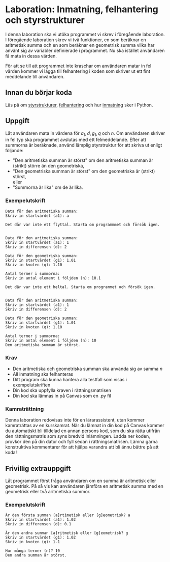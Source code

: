 # Laboration: Inmatning, felhantering och styrstrukturer

I denna laboration ska vi utöka programmet vi skrev i föregående laboration.
I föregående laboration skrev vi två funktioner, en som beräknar en aritmetisk 
summa och en som beräknar en geometrisk summa vilka har använt sig av variabler
definierade i programmet. Nu ska istället användaren få mata in dessa värden. 

För att se till att programmet inte kraschar om användaren matar in fel värden
kommer vi lägga till felhantering i koden som skriver ut ett fint meddelande till
användaren. 

## Innan du börjar koda

Läs på om [styrstrukturer][styrstrukturer], [felhantering][felhantering] och hur [inmatning][inmatning] sker i Python.

[styrstrukturer]: https://docs.python.org/3/reference/compound_stmts.html#
[felhantering]: https://docs.python.org/3/tutorial/errors.html
[inmatning]: https://docs.python.org/3/library/functions.html#input

## Uppgift

Låt användaren mata in värdena för $a_1, d, g_1, q$ och $n$. Om användaren
skriver in fel typ ska programmet avslutas med ett felmeddelande. Efter att 
summorna är beräknade, använd lämplig styrstruktur för att skriva ut 
enligt följande:

- "Den aritmetiska summan är störst" om den aritmetiska summan är (strikt) 
  större än den geometriska,
- "Den geometriska summan är störst" om den geometriska är (strikt) störst,  
  eller
- "Summorna är lika" om de är lika.

### Exempelutskrift
```
Data för den aritmetiska summan:
Skriv in startvärdet (a1): a

Det där var inte ett flyttal. Starta om programmmet och försök igen.


Data för den aritmetiska summan:
Skriv in startvärdet (a1): 1
Skriv in differensen (d): 2

Data för den geometriska summan:
Skriv in startvärdet (g1): 1.01
Skriv in kvoten (q): 1.10

Antal termer i summorna:
Skriv in antal element i följden (n): 10.1

Det där var inte ett heltal. Starta om programmet och försök igen.


Data för den aritmetiska summan:
Skriv in startvärdet (a1): 1
Skriv in differensen (d): 2

Data för den geometriska summan:
Skriv in startvärdet (g1): 1.01
Skriv in kvoten (q): 1.10

Antal termer i summorna:
Skriv in antal element i följden (n): 10
Den aritmetiska summan är störst.
```

### Krav

* Den aritmetiska och geometriska summan ska använda sig av samma $n$
* All inmatning ska felhanteras
* Ditt program ska kunna hantera alla testfall som visas i exempelutskriften
* Din kod ska uppfylla kraven i rättningsmatrisen
* Din kod ska lämnas in på Canvas som en .py fil
 
### Kamraträttning

Denna laboration redovisas inte för en lärarassistent, utan kommer kamraträttas av en kurskamrat. När du lämnat in din kod på Canvas kommer du automatiskt bli tilldelad en annan persons kod, som du ska rätta utifrån den rättningsmatris som syns bredvid inlämningen. Ladda ner koden, provkör den på din dator och fyll sedan i rättningsmatrisen. Lämna gärna konstruktiva kommentarer för att hjälpa varandra att bli ännu bättre på att koda!

## Frivillig extrauppgift

Låt programmet först fråga användaren om en summa är aritmetisk eller 
geometrisk. På så vis kan användaren jämföra en aritmetisk summa med en 
geometrisk eller två aritmetiska summor.

### Exempelutskrift
```
Är den första summan [a]rtimetisk eller [g]eometrisk? a
Skriv in startvärdet (a1): 1.02
Skriv in differensen (d): 0.1

Är den andra summan [a]ritmetisk eller [g]eometrisk? g
Skriv in startvärdet (g1): 1.02
Skriv in kvoten (q): 1.1

Hur många termer (n)? 10
Den andra summan är störst.
```
